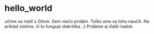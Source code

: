 # hello_world
učíme sa robiť s Gitom. Sem niečo pridám.
Toľko sme sa toho naučili. Na príklad zistíme, či tu funguje diakritika. ;)
Pridáme aj ďalší riadok. 
